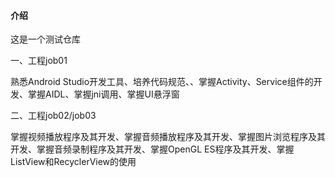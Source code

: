 #### 介绍
这是一个测试仓库

一、工程job01

熟悉Android Studio开发工具、培养代码规范、、掌握Activity、Service组件的开发、掌握AIDL、掌握jni调用、掌握UI悬浮窗



二、工程job02/job03

掌握视频播放程序及其开发、掌握音频播放程序及其开发、掌握图片浏览程序及其开发、掌握音频录制程序及其开发、掌握OpenGL ES程序及其开发、掌握ListView和RecyclerView的使用